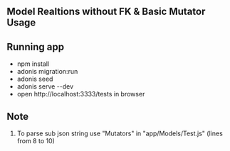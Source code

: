 ## Model Realtions without FK & Basic Mutator Usage

## Running app

+ npm install
+ adonis migration:run
+ adonis seed
+ adonis serve --dev
+ open http://localhost:3333/tests in browser

## Note
1. To parse sub json string use "Mutators" in "app/Models/Test.js" (lines from 8 to 10)